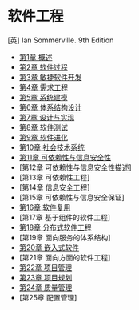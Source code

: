 # 软件工程

[英] Ian Sommerville. 9th Edition

- [第1章 概述](chapter1_zh.md)
- [第2章 软件过程](chapter2_zh.md)
- [第3章 敏捷软件开发](chapter3_zh.md)
- [第4章 需求工程](chapter4_zh.md)
- [第5章 系统建模](chapter5_zh.md)
- [第6章 体系结构设计](chapter6_zh.md)
- [第7章 设计与实现](chapter7_zh.md)
- [第8章 软件测试](chapter8_zh.md)
- [第9章 软件进化](chapter9_zh.md)
- [第10章 社会技术系统](chapter10_zh.md)
- [第11章 可依赖性与信息安全性](chapter11_zh.md)
- [第12章 可依赖性与信息安全性描述]
- [第13章 可依赖性工程]
- [第14章 信息安全工程]
- [第15章 可依赖性与信息安全保证]
- [第16章 软件复用](chapter16_zh.md)
- [第17章 基于组件的软件工程]
- [第18章 分布式软件工程](chapter18_zh.md)
- [第19章 面向服务的体系结构]
- [第20章 嵌入式软件](chapter20_zh.md)
- [第21章 面向方面的软件工程]
- [第22章 项目管理](chapter22_zh.md)
- [第23章 项目规划](chapter23_zh.md)
- [第24章 质量管理](chapter24_zh.md)
- [第25章 配置管理]
